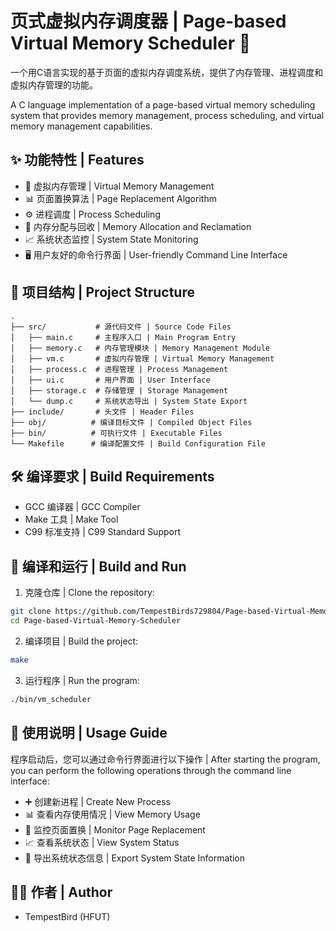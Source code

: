 # 页式虚拟内存调度器 | Page-based Virtual Memory Scheduler 🚀

一个用C语言实现的基于页面的虚拟内存调度系统，提供了内存管理、进程调度和虚拟内存管理的功能。

A C language implementation of a page-based virtual memory scheduling system that provides memory management, process scheduling, and virtual memory management capabilities.

## ✨ 功能特性 | Features

- 🔄 虚拟内存管理 | Virtual Memory Management
- 📊 页面置换算法 | Page Replacement Algorithm
- ⚙️ 进程调度 | Process Scheduling
- 💾 内存分配与回收 | Memory Allocation and Reclamation
- 📈 系统状态监控 | System State Monitoring
- 🖥️ 用户友好的命令行界面 | User-friendly Command Line Interface

## 📁 项目结构 | Project Structure

```
.
├── src/           # 源代码文件 | Source Code Files
│   ├── main.c     # 主程序入口 | Main Program Entry
│   ├── memory.c   # 内存管理模块 | Memory Management Module
│   ├── vm.c       # 虚拟内存管理 | Virtual Memory Management
│   ├── process.c  # 进程管理 | Process Management
│   ├── ui.c       # 用户界面 | User Interface
│   ├── storage.c  # 存储管理 | Storage Management
│   └── dump.c     # 系统状态导出 | System State Export
├── include/       # 头文件 | Header Files
├── obj/          # 编译目标文件 | Compiled Object Files
├── bin/          # 可执行文件 | Executable Files
└── Makefile      # 编译配置文件 | Build Configuration File
```

## 🛠️ 编译要求 | Build Requirements

- GCC 编译器 | GCC Compiler
- Make 工具 | Make Tool
- C99 标准支持 | C99 Standard Support

## 🔧 编译和运行 | Build and Run

1. 克隆仓库 | Clone the repository:
```bash
git clone https://github.com/TempestBirds729804/Page-based-Virtual-Memory-Scheduler.git
cd Page-based-Virtual-Memory-Scheduler
```

2. 编译项目 | Build the project:
```bash
make
```

3. 运行程序 | Run the program:
```bash
./bin/vm_scheduler
```

## 📖 使用说明 | Usage Guide

程序启动后，您可以通过命令行界面进行以下操作 | After starting the program, you can perform the following operations through the command line interface:

- ➕ 创建新进程 | Create New Process
- 📊 查看内存使用情况 | View Memory Usage
- 🔄 监控页面置换 | Monitor Page Replacement
- 📈 查看系统状态 | View System Status
- 💾 导出系统状态信息 | Export System State Information


## 👨‍💻 作者 | Author

- TempestBird (HFUT)
